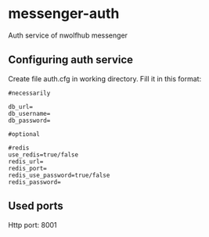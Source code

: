 # messenger-auth
Auth service of nwolfhub messenger



## Configuring auth service
Create file auth.cfg in working directory. Fill it in this format:
```text
#necessarily

db_url=
db_username=
db_password=

#optional

#redis
use_redis=true/false
redis_url=
redis_port=
redis_use_password=true/false
redis_password=
```
## Used ports
Http port: 8001